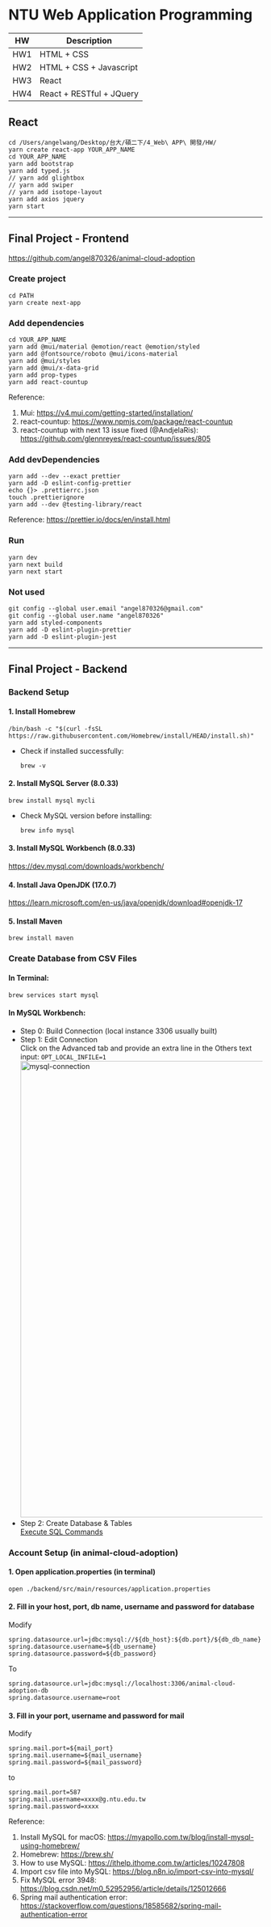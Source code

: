 # NTU Web Application Programming

|HW|Description|
|---|---|
|HW1|HTML + CSS|
|HW2|HTML + CSS + Javascript|
|HW3|React|
|HW4|React + RESTful + JQuery|

## React

```
cd /Users/angelwang/Desktop/台大/碩二下/4_Web\ APP\ 開發/HW/
yarn create react-app YOUR_APP_NAME
cd YOUR_APP_NAME
yarn add bootstrap
yarn add typed.js
// yarn add glightbox
// yarn add swiper
// yarn add isotope-layout
yarn add axios jquery
yarn start
```

---

## Final Project - Frontend
https://github.com/angel870326/animal-cloud-adoption

### Create project
```
cd PATH
yarn create next-app
```

### Add dependencies
```
cd YOUR_APP_NAME
yarn add @mui/material @emotion/react @emotion/styled
yarn add @fontsource/roboto @mui/icons-material
yarn add @mui/styles
yarn add @mui/x-data-grid
yarn add prop-types
yarn add react-countup
```
Reference:
1. Mui: https://v4.mui.com/getting-started/installation/
2. react-countup: https://www.npmjs.com/package/react-countup
3. react-countup with next 13 issue fixed (@AndjelaRis): https://github.com/glennreyes/react-countup/issues/805

### Add devDependencies
```
yarn add --dev --exact prettier
yarn add -D eslint-config-prettier
echo {}> .prettierrc.json
touch .prettierignore
yarn add --dev @testing-library/react
```
Reference: https://prettier.io/docs/en/install.html

### Run
```
yarn dev
yarn next build
yarn next start
```

### Not used
```
git config --global user.email "angel870326@gmail.com"
git config --global user.name "angel870326"
yarn add styled-components
yarn add -D eslint-plugin-prettier
yarn add -D eslint-plugin-jest
```

---

## Final Project - Backend

### Backend Setup
#### 1. Install Homebrew
```
/bin/bash -c "$(curl -fsSL https://raw.githubusercontent.com/Homebrew/install/HEAD/install.sh)"
```
* Check if installed successfully:
  ```
  brew -v
  ```

#### 2. Install MySQL Server (8.0.33)
```
brew install mysql mycli
```
* Check MySQL version before installing: 
  ```
  brew info mysql
  ```

#### 3. Install MySQL Workbench (8.0.33)
https://dev.mysql.com/downloads/workbench/

#### 4. Install Java OpenJDK (17.0.7)
https://learn.microsoft.com/en-us/java/openjdk/download#openjdk-17

#### 5. Install Maven
```
brew install maven
```


### Create Database from CSV Files
#### In Terminal:
```
brew services start mysql
```
#### In MySQL Workbench:
* Step 0: Build Connection (local instance 3306 usually built)<br>
* Step 1: Edit Connection<br>
  Click on the Advanced tab and provide an extra line in the Others text input: ```OPT_LOCAL_INFILE=1```
  <img width="903" alt="mysql-connection" src="https://github.com/angel870326/NTU_Web_Application_Programming/assets/44830635/5df3cd8b-769c-4b9e-bd56-893664860530">
* Step 2: Create Database & Tables<br>
  [Execute SQL Commands](https://github.com/angel870326/NTU_Web_Application_Programming/blob/main/animal-cloud-adoption.sql)


### Account Setup (in animal-cloud-adoption)
#### 1. Open application.properties (in terminal)
```
open ./backend/src/main/resources/application.properties
```
#### 2. Fill in your host, port, db name, username and password for database
Modify
```
spring.datasource.url=jdbc:mysql://${db_host}:${db.port}/${db_db_name}
spring.datasource.username=${db_username}
spring.datasource.password=${db_password}
```
To
```
spring.datasource.url=jdbc:mysql://localhost:3306/animal-cloud-adoption-db
spring.datasource.username=root
```
#### 3. Fill in your port, username and password for mail
Modify
```
spring.mail.port=${mail_port}
spring.mail.username=${mail_username}
spring.mail.password=${mail_password}
```
to
```
spring.mail.port=587
spring.mail.username=xxxx@g.ntu.edu.tw
spring.mail.password=xxxx
```




Reference:
1. Install MySQL for macOS: https://myapollo.com.tw/blog/install-mysql-using-homebrew/
2. Homebrew: https://brew.sh/
3. How to use MySQL: https://ithelp.ithome.com.tw/articles/10247808
4. Import csv file into MySQL: https://blog.n8n.io/import-csv-into-mysql/
5. Fix MySQL error 3948: https://blog.csdn.net/m0_52952956/article/details/125012666
6. Spring mail authentication error: https://stackoverflow.com/questions/18585682/spring-mail-authentication-error






